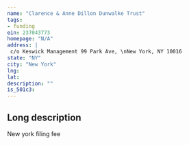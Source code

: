 ```yaml
---
name: "Clarence & Anne Dillon Dunwalke Trust"
tags:
- funding
ein: 237043773
homepage: "N/A"
address: |
 c/o Keswick Management 99 Park Ave, \nNew York, NY 10016
state: "NY"
city: "New York"
lng: 
lat: 
description: ""
is_501c3: 
---
```


## Long description

New york filing fee
